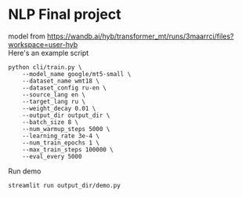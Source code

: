 # NLP Final project
model from https://wandb.ai/hyb/transformer_mt/runs/3maarrci/files?workspace=user-hyb \
Here's an example script

```
python cli/train.py \
    --model_name google/mt5-small \
    --dataset_name wmt18 \
    --dataset_config ru-en \
    --source_lang en \
    --target_lang ru \
    --weight_decay 0.01 \
    --output_dir output_dir \
    --batch_size 8 \
    --num_warmup_steps 5000 \
    --learning_rate 3e-4 \
    --num_train_epochs 1 \
    --max_train_steps 100000 \
    --eval_every 5000
```
Run demo
```
streamlit run output_dir/demo.py
```
